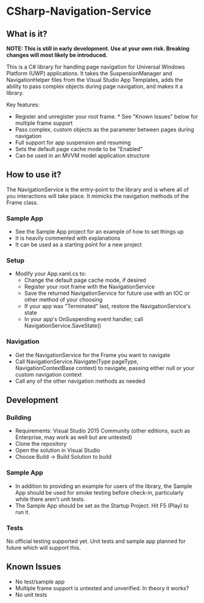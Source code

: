 # CSharp-Navigation-Service

## What is it?
**NOTE: This is still in early development. Use at your own risk. Breaking changes will most likely be introduced.**

This is a C# library for handling page navigation for Universal Windows Platform (UWP) applications. It takes the SuspensionManager and NavigationHelper files from the Visual Studio App Templates, adds the ability to pass complex objects during page navigation, and makes it a library.

Key features:
* Register and unregister your root frame. * See "Known Issues" below for multiple frame support
* Pass complex, custom objects as the parameter between pages during navigation
* Full support for app suspension and resuming
* Sets the default page cache mode to be "Enabled"
* Can be used in an MVVM model application structure

## How to use it?
The NavigationService is the entry-point to the library and is where all of you interactions will take place. It mimicks the navigation methods of the Frame class.

### Sample App
* See the Sample App project for an example of how to set things up
* It is heavily commented with explanations
* It can be used as a starting point for a new project

### Setup
* Modify your App.xaml.cs to:
  * Change the default page cache mode, if desired
  * Register your root frame with the NavigationService
  * Save the returned NavigationService for future use with an IOC or other method of your choosing
  * If your app was "Terminated" last, restore the NavigationService's state
  * In your app's OnSuspending event handler, call NavigationService.SaveState()

### Navigation
* Get the NavigationService for the Frame you want to navigate
* Call NavigationService.Navigate(Type pageType, NavigationContextBase context) to navigate, passing either null or your custom navigation context
* Call any of the other navigation methods as needed

## Development

### Building
* Requirements: Visual Studio 2015 Community (other editions, such as Enterprise, may work as well but are untested)
* Clone the repository
* Open the solution in Visual Studio
* Choose Build -> Build Solution to build

### Sample App
* In addition to providing an example for users of the library, the Sample App should be used for smoke testing before check-in, particularly while there aren't unit tests.
* The Sample App should be set as the Startup Project. Hit F5 (Play) to run it.

### Tests
No official testing supported yet. Unit tests and sample app planned for future which will support this.

## Known Issues
* No test/sample app
* Multiple frame support is untested and unverified. In theory it works?
* No unit tests
